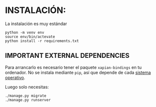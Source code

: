# INSTALACIÓN:

La instalación es muy estándar

```
python -m venv env
source env/bin/actevate
python install -r requirements.txt
```

## IMPORTANT EXTERNAL DEPENDENCIES

Para arrancarlo es necesario tener el paquete `xapian-bindings` en tu ordenador. No se instala mediante `pip`, así que depende de cada [sistema operativo](https://xapian.org/download).

Luego solo necesitas:

```
./manage.py migrate
./manage.py runserver
```
